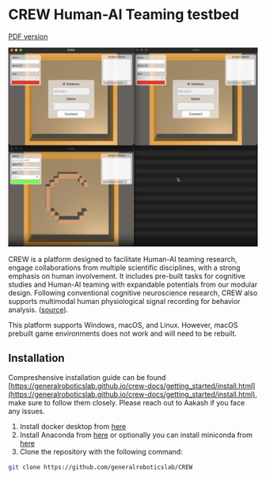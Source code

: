# CREW Human-AI Teaming testbed

[PDF version](https://nimrobotics.github.io/hai-testbeds/docs/crew.pdf)

![CREW environment](docs/crew.png "Title")

CREW is a platform designed to facilitate Human-AI teaming research, engage collaborations from multiple scientific disciplines, with a strong emphasis on human involvement. It includes pre-built tasks for cognitive studies and Human-AI teaming with expandable potentials from our modular design. Following conventional cognitive neuroscience research, CREW also supports multimodal human physiological signal recording for behavior analysis. ([source](https://generalroboticslab.github.io/crew-docs/index.html)).

This platform supports Windows, macOS, and Linux. However, macOS prebuilt game environments does not work and will need to be rebuilt.

## Installation

Compreshensive installation guide can be found [https://generalroboticslab.github.io/crew-docs/getting_started/install.html](https://generalroboticslab.github.io/crew-docs/getting_started/install.html), make sure to follow them closely. Please reach out to Aakash if you face any issues.

1. Install docker desktop from [here](https://www.docker.com/products/docker-desktop)
2. Install Anaconda from [here](https://www.anaconda.com/products/individual) or optionally you can install miniconda from [here](https://docs.conda.io/en/latest/miniconda.html)
3. Clone the repository with the following command:
```bash
git clone https://github.com/generalroboticslab/CREW
```